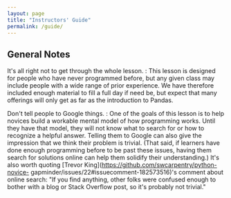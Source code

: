 ```yaml
---
layout: page
title: "Instructors' Guide"
permalink: /guide/
---
```


## General Notes

It's all right not to get through the whole lesson.
:   This lesson is designed for people who have never programmed before,
    but any given class may include people with a wide range of prior experience.
    We have therefore included enough material to fill a full day if need be,
    but expect that many offerings will only get as far as the introduction to Pandas.

Don't tell people to Google things.
:   One of the goals of this lesson is
    to help novices build a workable mental model of how programming works.
    Until they have that model,
    they will not know what to search for or how to recognize a helpful answer.
    Telling them to Google can also give the impression that we think their problem is trivial.
    (That said, if learners have done enough programming before to be past these issues,
    having them search for solutions online can help them solidify their understanding.)
    It's also worth quoting
    [Trevor King](https://github.com/swcarpentry/python-novice-
    gapminder/issues/22#issuecomment-182573516)'s
    comment about online search:
    "If you find anything,
    other folks were confused enough to bother with a blog or Stack Overflow post,
    so it's probably not trivial."
